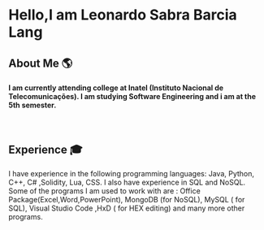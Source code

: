 # Hello,I am Leonardo Sabra Barcia Lang 
## About Me :earth_americas:
#### I am currently attending college at Inatel (Instituto Nacional de Telecomunicações). I am studying Software Engineering and i am at the 5th semester.

<br />

## Experience :mortar_board:
I have experience in the following programming languages: Java, Python, C++, C# ,Solidity, Lua, CSS. I also have experience in SQL and NoSQL.
<br />
Some of the programs I am used to work with are : Office Package(Excel,Word,PowerPoint), MongoDB (for NoSQL), MySQL ( for SQL), Visual Studio Code ,HxD ( for HEX editing) and many more other programs.


<!--
**leonardosblang/leonardosblang** is a ✨ _special_ ✨ repository because its `README.md` (this file) appears on your GitHub profile.

Here are some ideas to get you started:

- 🔭 I’m currently working on ...
- 🌱 I’m currently learning ...
- 👯 I’m looking to collaborate on ...
- 🤔 I’m looking for help with ...
- 💬 Ask me about ...
- 📫 How to reach me: ...
- 😄 Pronouns: ...
- ⚡ Fun fact: ...
-->
